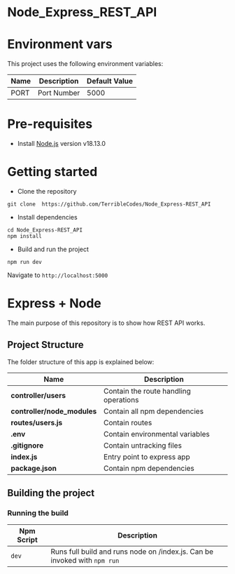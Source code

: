 # Node_Express_REST_API

# Environment vars

This project uses the following environment variables:

| Name | Description | Default Value |
| ---- | ----------- | ------------- |
| PORT | Port Number | 5000          |

# Pre-requisites

- Install [Node.js](https://nodejs.org/en/) version v18.13.0

# Getting started

- Clone the repository

```
git clone  https://github.com/TerribleCodes/Node_Express-REST_API
```

- Install dependencies

```
cd Node_Express-REST_API
npm install
```

- Build and run the project

```
npm run dev
```

Navigate to `http://localhost:5000`

# Express + Node

The main purpose of this repository is to show how REST API works.

## Project Structure

The folder structure of this app is explained below:

| Name                        | Description                            |
| --------------------------- | -------------------------------------- |
| **controller/users**        | Contain the route handling operations |
| **controller/node_modules** | Contain all npm dependencies          |
| **routes/users.js**         | Contain routes                         |
| **.env**                    | Contain environmental variables       |
| **.gitignore**              | Contain untracking files              |
| **index.js**                | Entry point to express app             |
| **package.json**            | Contain npm dependencies              |

## Building the project

### Running the build

| Npm Script | Description                                                               |
| ---------- | ------------------------------------------------------------------------- |
| `dev`      | Runs full build and runs node on /index.js. Can be invoked with `npm run` |
